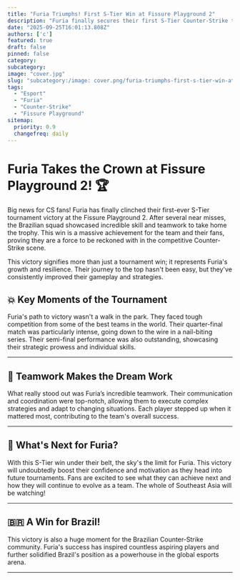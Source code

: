```yaml
---
title: "Furia Triumphs! First S-Tier Win at Fissure Playground 2"
description: "Furia finally secures their first S-Tier Counter-Strike trophy at Fissure Playground 2, marking a significant milestone."
date: "2025-09-25T16:01:13.808Z"
authors: ['c']
featured: true
draft: false
pinned: false
category:
subcategory:
image: "cover.jpg"
slug: "subcategory:/image: cover.png/furia-triumphs-first-s-tier-win-at-fissure-playground-2"
tags:
  - "Esport"
  - "Furia"
  - "Counter-Strike"
  - "Fissure Playground"
sitemap:
  priority: 0.9
  changefreq: daily
---
```


# Furia Takes the Crown at Fissure Playground 2! 🏆

Big news for CS fans! Furia has finally clinched their first-ever S-Tier tournament victory at the Fissure Playground 2. After several near misses, the Brazilian squad showcased incredible skill and teamwork to take home the trophy. This win is a massive achievement for the team and their fans, proving they are a force to be reckoned with in the competitive Counter-Strike scene.

This victory signifies more than just a tournament win; it represents Furia's growth and resilience. Their journey to the top hasn't been easy, but they've consistently improved their gameplay and strategies.

## 💥 Key Moments of the Tournament

Furia's path to victory wasn't a walk in the park. They faced tough competition from some of the best teams in the world. Their quarter-final match was particularly intense, going down to the wire in a nail-biting series. Their semi-final performance was also outstanding, showcasing their strategic prowess and individual skills.

---

## 💪 Teamwork Makes the Dream Work

What really stood out was Furia’s incredible teamwork. Their communication and coordination were top-notch, allowing them to execute complex strategies and adapt to changing situations. Each player stepped up when it mattered most, contributing to the team's overall success.

---

## 🎉 What's Next for Furia?

With this S-Tier win under their belt, the sky's the limit for Furia. This victory will undoubtedly boost their confidence and motivation as they head into future tournaments. Fans are excited to see what they can achieve next and how they will continue to evolve as a team. The whole of Southeast Asia will be watching!

---

## 🇧🇷 A Win for Brazil!

This victory is also a huge moment for the Brazilian Counter-Strike community. Furia's success has inspired countless aspiring players and further solidified Brazil's position as a powerhouse in the global esports arena.

---